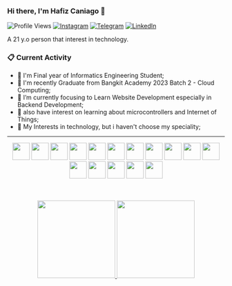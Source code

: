 ### Hi there, I'm Hafiz Caniago 👋
![Profile Views](https://komarev.com/ghpvc/?username=hafizcode02)
[![Instagram](https://img.shields.io/badge/--linkedin?label=Instagram&logo=Instagram&style=social)](https://www.instagram.com/hafizcaniago/)
[![Telegram](https://img.shields.io/badge/--telegram?label=Telegram&logo=Telegram&style=social)](https://t.me/hafizcode02/) 
[![LinkedIn](https://img.shields.io/badge/--linkedin?label=LinkedIn&logo=LinkedIn&style=social)](https://www.linkedin.com/in/hafiz-caniago/) 

A 21 y.o person that interest in technology.
### 📋 Current Activity
- 💼 I'm Final year of Informatics Engineering Student;
- 🚀 I'm recently Graduate from Bangkit Academy 2023 Batch 2 - Cloud Computing;
- 🎯 I’m currently focusing to Learn Website Development especially in Backend Development;
- 📖 also have interest on learning about microcontrollers and Internet of Things;
- 🤔 My Interests in technology, but i haven't choose my speciality;
<hr>

<div align="center">
 <code><img src="https://www.svgrepo.com/show/349474/php.svg" height="40"></code>
 <code><img src="https://www.svgrepo.com/show/349419/javascript.svg" height="40"></code>
 <code><img src="https://www.svgrepo.com/show/374016/python.svg" height="40"></code>
 <code><img src="https://www.svgrepo.com/show/353985/laravel.svg" height="40"></code>
 <code><img src="https://www.svgrepo.com/show/354119/nodejs-icon.svg" height="40"></code>
 <code><img src="https://www.svgrepo.com/show/330398/express.svg" height="40"></code>
 <code><img src="https://www.svgrepo.com/show/508915/flask.svg" height="40"></code>
 <code><img src="https://www.svgrepo.com/show/303251/mysql-logo.svg" height="40"></code>
 <code><img src="https://www.svgrepo.com/show/374071/sequelize.svg" height="40"></code>
 <code><img src="https://www.svgrepo.com/show/353498/bootstrap.svg" height="40"></code>
 <code><img src="https://www.svgrepo.com/show/452183/cpp.svg" height="40"></code>
 <code><img src="https://www.svgrepo.com/show/353423/arduino.svg" height="40"></code>
 <code><img src="https://www.svgrepo.com/show/353805/google-cloud.svg" height="40"></code>
 <code><img src="https://www.svgrepo.com/show/452192/docker.svg" height="40"></code>
 <code><img src="https://seeklogo.com/images/L/laragon-logo-D8819D2A8F-seeklogo.com.png" height="40" width="40"></code>
 <code><img src="https://www.svgrepo.com/show/452129/vs-code.svg" height="40"></code>
</div>
<br>
<br>

<p align="center">
<a href="https://github.com/hafizcode02">
  <img height="180em" src="https://github-readme-stats-eight-theta.vercel.app/api?username=hafizcode02&show_icons=true&theme=algolia&include_all_commits=true&count_private=true"/>
  <img height="180em" src="https://github-readme-stats-eight-theta.vercel.app/api/top-langs/?username=hafizcode02&layout=compact&langs_count=8&theme=algolia"/>
</a>
</p
